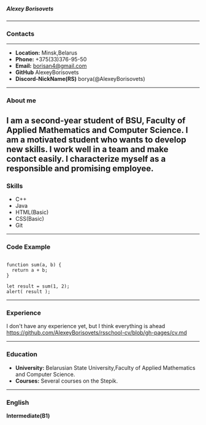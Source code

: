 ##### Alexey Borisovets 
----
### Contacts
----
* __Location:__ Minsk,Belarus
* __Phone:__ +375(33)376-95-50
* __Email:__ borisan4@gmail.com
* __GitHub__ AlexeyBorisovets
* __Discord-NickName(RS)__ borya(@AlexeyBorisovets)
----
### About me
I am a second-year student of BSU, Faculty of Applied Mathematics and Computer Science. I am a motivated student who wants to develop new skills. I work well in a team and make contact easily. I characterize myself as a responsible and promising employee.
----
### Skills
* C++
* Java
* HTML(Basic)
* CSS(Basic)
* Git
----
### Code Example
```

function sum(a, b) {
  return a + b;
}

let result = sum(1, 2);
alert( result );

```
----

### Experience
I don't have any experience yet, but I think everything is ahead
https://github.com/AlexeyBorisovets/rsschool-cv/blob/gh-pages/cv.md

----
### Education
* __University:__  Belarusian State University,Faculty of Applied Mathematics and Computer Science.
* __Courses:__ Several courses on the Stepik.
----
### English
__Intermediate(B1)__


